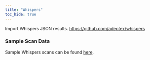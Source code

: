 ```yaml
---
title: "Whispers"
toc_hide: true
---
```

Import Whispers JSON results.
https://github.com/adeptex/whispers

### Sample Scan Data
Sample Whispers scans can be found [here](https://github.com/DefectDojo/django-DefectDojo/tree/master/unittests/scans/whispers).
